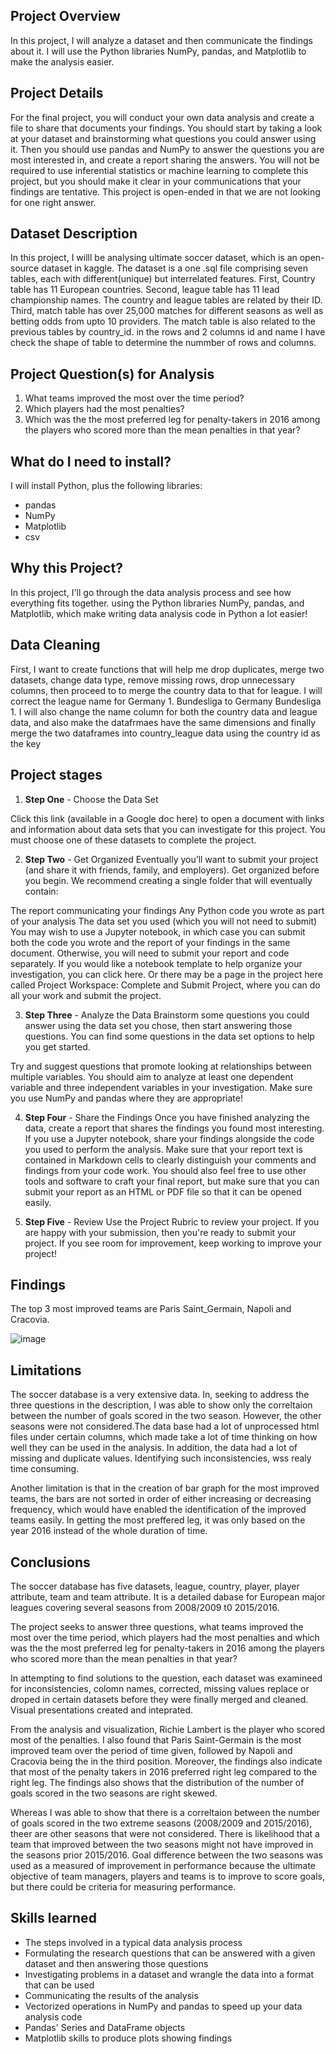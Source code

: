 ## Project Overview

In this project, I will analyze a dataset and then communicate the findings about it. I will use the Python libraries NumPy, pandas, and Matplotlib to make the analysis easier.

## Project Details

For the final project, you will conduct your own data analysis and create a file to share that documents your findings. You should start by taking a look at your dataset and brainstorming what questions you could answer using it. Then you should use pandas and NumPy to answer the questions you are most interested in, and create a report sharing the answers. You will not be required to use inferential statistics or machine learning to complete this project, but you should make it clear in your communications that your findings are tentative. This project is open-ended in that we are not looking for one right answer.

## Dataset Description

In this project, I willl be analysing ultimate soccer dataset, which is an open-source dataset in kaggle. The dataset is a one .sql file comprising seven tables, each with different(unique) but interrelated features. First, Country table has 11 European countries. Second, league table has 11 lead championship names. The country and league tables are related by their ID. Third, match table has over 25,000 matches for different seasons as well as betting odds from upto 10 providers. The match table is also related to the previous tables by country_id. in the rows and 2 columns id and name I have check the shape of table to determine the nummber of rows and columns.

## Project Question(s) for Analysis

1. What teams improved the most over the time period?
2. Which players had the most penalties?
3. Which was the the most preferred leg for penalty-takers in 2016 among the players who scored more than the mean penalties in that year?

## What do I need to install?

I will install Python, plus the following libraries:

* pandas
* NumPy
* Matplotlib
* csv

## Why this Project?

In this project, I'll go through the data analysis process and see how everything fits together.  using the Python libraries NumPy, pandas, and Matplotlib, which make writing data analysis code in Python a lot easier!

## Data Cleaning

First, I want to create functions that will help me drop duplicates, merge two datasets, change data type, remove missing rows, drop unnecessary columns, then proceed to to merge the country data to that for league. I will correct the league name for Germany 1. Bundesliga to Germany Bundesliga 1. I will also change the name column for both the country data and league data, and also make the datafrmaes have the same dimensions and finally merge the two dataframes into country_league data using the country id as the key

## Project stages

1. **Step One** - Choose the Data Set

Click this link (available in a Google doc here) to open a document with links and information about data sets that you can investigate for this project. You must choose one of these datasets to complete the project.

2. **Step Two** - Get Organized
Eventually you’ll want to submit your project (and share it with friends, family, and employers). Get organized before you begin. We recommend creating a single folder that will eventually contain:

The report communicating your findings
Any Python code you wrote as part of your analysis
The data set you used (which you will not need to submit)
You may wish to use a Jupyter notebook, in which case you can submit both the code you wrote and the report of your findings in the same document. Otherwise, you will need to submit your report and code separately. If you would like a notebook template to help organize your investigation, you can click here. Or there may be a page in the project here called Project Workspace: Complete and Submit Project, where you can do all your work and submit the project.

3. **Step Three** - Analyze the Data
Brainstorm some questions you could answer using the data set you chose, then start answering those questions. You can find some questions in the data set options to help you get started.

Try and suggest questions that promote looking at relationships between multiple variables. You should aim to analyze at least one dependent variable and three independent variables in your investigation. Make sure you use NumPy and pandas where they are appropriate!

4. **Step Four** - Share the Findings
Once you have finished analyzing the data, create a report that shares the findings you found most interesting. If you use a Jupyter notebook, share your findings alongside the code you used to perform the analysis. Make sure that your report text is contained in Markdown cells to clearly distinguish your comments and findings from your code work. You should also feel free to use other tools and software to craft your final report, but make sure that you can submit your report as an HTML or PDF file so that it can be opened easily.

5. **Step Five** - Review
Use the Project Rubric to review your project. If you are happy with your submission, then you're ready to submit your project. If you see room for improvement, keep working to improve your project!

## Findings

The top 3 most improved teams are Paris Saint_Germain, Napoli and Cracovia.

![image](https://user-images.githubusercontent.com/7541585/193404818-a440edf0-5ec5-40db-986c-948543fe2774.png)


## Limitations

The soccer database is a very extensive data. In, seeking to address the three questions in the description, I was able to show only the correltaion between the number of goals scored in the two season. However, the other seasons were not considered.The data base had a lot of unprocessed html files under certain columns, which made take a lot of time thinking on how well they can be used in the analysis. In addition, the data had a lot of missing and duplicate values. Identifying such inconsistencies, wss realy time consuming.

Another limitation is that in the creation of bar graph for the most improved teams, the bars are not sorted in order of either increasing or decreasing frequency, which would have enabled the identification of the improved teams easily. In getting the most preffered leg, it was only based on the year 2016 instead of the whole duration of time.

## Conclusions

The soccer database has five datasets, league, country, player, player attribute, team and team attribute. It is a detailed dabase for European major leagues covering several seasons from 2008/2009 t0 2015/2016.

The project seeks to answer three questions, what teams improved the most over the time period, which players had the most penalties and which was the the most preferred leg for penalty-takers in 2016 among the players who scored more than the mean penalties in that year?

In attempting to find solutions to the question, each dataset was examineed for inconsistencies, colomn names, corrected, missing values replace or droped in certain datasets before they were finally merged and cleaned. Visual presentations created and inteprated.

From the analysis and visualization, Richie Lambert is the player who scored most of the penalties. I also found that Paris Saint-Germain is the most improved team over the period of time given, followed by Napoli and Cracovia being the in the third position. Moreover, the findings also indicate that most of the penalty takers in 2016 preferred right leg compared to the right leg. The findings also shows that the distribution of the number of goals scored in the two seasons are right skewed.

Whereas I was able to show that there is a correltaion between the number of goals scored in the two extreme seasons (2008/2009 and 2015/2016), theer are other seasons that were not considered. There is likelihood that a team that improved between the two seasons might not have improved in the seasons prior 2015/2016. Goal difference between the two seasons was used as a measured of improvement in performance because the ultimate objective of team managers, players and teams is to improve to score goals, but there could be criteria for measuring performance.

## Skills learned

- The steps involved in a typical data analysis process
- Formulating the research questions that can be answered with a given dataset and then answering those questions
- Investigating problems in a dataset and wrangle the data into a format that can be used
- Communicating the results of the analysis
- Vectorized operations in NumPy and pandas to speed up your data analysis code
- Pandas' Series and DataFrame objects
- Matplotlib skills to produce plots showing findings

